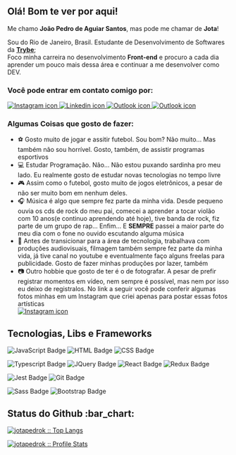 <h2>Olá! Bom te ver por aqui!</h2>
<p>Me chamo <strong>João Pedro de Aguiar Santos</strong>, mas pode me chamar de <strong>Jota</strong>!</p>
<p>Sou do Rio de Janeiro, Brasil. Estudante de Desenvolvimento de Softwares da <a href="https://www.betrybe.com/"><strong>Trybe</strong></a>;<br />
Foco minha carreira no desenvolvimento <strong>Front-end</strong> e procuro a cada dia aprender um pouco mais dessa área e continuar a me desenvolver como DEV.</p>

<h3>Você pode entrar em contato comigo por:</h3>

<a href="https://www.instagram.com/joaopedroaguiar_/" target="_blank">
  <img src="https://img.shields.io/badge/Instagram-E4405F?style=for-the-badge&logo=instagram&logoColor=white" alt="Instagram icon" />
</a>
<a href="https://www.linkedin.com/in/joaopedroasant/" target="_blank">
  <img src="https://img.shields.io/badge/Linkedin-0A66C2?style=for-the-badge&logo=linkedin&logoColor=white" alt="Linkedin icon" />
</a>
<a href="malito:ĵoaopedroasant@outlook.com" target="_blank">
  <img src="https://img.shields.io/badge/Outlook-0078D4?style=for-the-badge&logo=Microsoft%20Outlook&logoColor=white" alt="Outlook icon" />
</a>
<a href="malito:jotapedrok@gmail.com" target="_blank">
  <img src="https://img.shields.io/badge/Gmail-FFFFFF?style=for-the-badge&logo=Gmail&logoColor=EA4335" alt="Outlook icon" />
</a>

<h3>Algumas Coisas que gosto de fazer: </h3>

<ul>
  <li>⚽ Gosto muito de jogar e assitir futebol. Sou bom? Não muito... Mas também não sou horrível. Gosto, também, de assistir programas esportivos </li>
  <li>💻 Estudar Programação. Não... Não estou puxando sardinha pro meu lado. Eu realmente gosto de estudar novas tecnologias no tempo livre</li>
  <li>🎮 Assim como o futebol, gosto muito de jogos eletrônicos, a pesar de não ser muito bom em nenhum deles.</li>
  <li>🎧 Música é algo que sempre fez parte da minha vida. Desde pequeno ouvia os cds de rock do meu pai, comecei a aprender a tocar violão com 10 anos(e continuo aprendendo até hoje), tive banda de rock, fiz parte de um grupo de rap... Enfim... E <strong>SEMPRE</strong> passei a maior parte do meu dia com o fone no ouvido escutando alguma música</li>
  <li>🎥 Antes de transicionar para a área de tecnologia, trabalhava com produções audiovisuais, filmagem também sempre fez parte da minha vida, já tive canal no youtube e eventualmente faço alguns freelas para publicidade. Gosto de fazer minhas produções por lazer, também</li>
  <li>📷 Outro hobbie que gosto de ter é o de fotografar. A pesar de prefir registrar momentos em vídeo, nem sempre é possível, mas nem por isso eu deixo de registralos. No link a seguir você pode conferir algumas fotos minhas em um Instagram que criei apenas para postar essas fotos artísticas
<br />
<a href="https://www.instagram.com/jota.click/" target="_blank">
  <img src="https://img.shields.io/badge/Jota.Click-E4405F?style=for-the-badge&logo=instagram&logoColor=white" alt="Instagram icon" />
</a>
</li>
</ul>

<h2>Tecnologias, Libs e Frameworks</h2>

![JavaScript Badge](https://img.shields.io/badge/JavaScript-323330?style=for-the-badge&logo=javascript&logoColor=F7DF1E)
![HTML Badge](https://img.shields.io/badge/HTML5-E34F26?style=for-the-badge&logo=html5&logoColor=white)
![CSS Badge](https://img.shields.io/badge/CSS3-1572B6?style=for-the-badge&logo=css3&logoColor=white)

![Typescript Badge](https://img.shields.io/badge/TypeScript-3178C6?style=for-the-badge&logo=typescript&logoColor=white)
![JQuery Badge](https://img.shields.io/badge/JQuery-0769AD?style=for-the-badge&logo=jquery&logoColor=white)
![React Badge](https://img.shields.io/badge/React-20232A?style=for-the-badge&logo=react&logoColor=61DAFB)
![Redux Badge](https://img.shields.io/badge/Redux-593D88?style=for-the-badge&logo=redux&logoColor=white)

![Jest Badge](https://img.shields.io/badge/Jest-C21325?style=for-the-badge&logo=jest&logoColor=white)
![Git Badge](https://img.shields.io/badge/Git-F05032?style=for-the-badge&logo=git&logoColor=white)

![Sass Badge](https://img.shields.io/badge/Sass-CC6699?style=for-the-badge&logo=sass&logoColor=white)
![Bootstrap Badge](https://img.shields.io/badge/Bootstrap-7952B3?style=for-the-badge&logo=bootstrap&logoColor=white)

<h2>Status do Github :bar_chart:</h2>

<p>
  <a href="https://github-readme-stats.vercel.app/" target"_blank">
    <img src="https://github-readme-stats.vercel.app/api/top-langs/?username=jotapedrok&langs_count=10&theme=dark&layout=compact&hide_border=true&bg_color=1e222b" alt="jotapedrok :: Top Langs" />
  </a>
</p>

<p>
  <a href="https://github-readme-stats.vercel.app/" target"_blank">
    <img src="https://github-readme-stats.vercel.app/api?username=jotapedrok&show_icons=true&theme=dark&hide_border=true&bg_color=1e222b" alt="jotapedrok :: Profile Stats" />
  </a>
</p>
